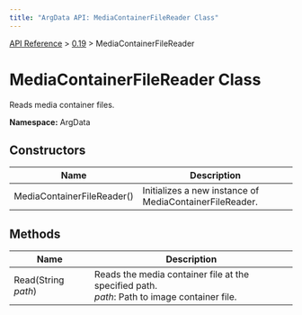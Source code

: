 ```yaml
---
title: "ArgData API: MediaContainerFileReader Class"
---
```


[API Reference](/argdata/api) &gt; [0.19](/argdata/api/0.19) &gt; MediaContainerFileReader

# MediaContainerFileReader Class

Reads media container files.

**Namespace:** ArgData

## Constructors

<table class="table table-bordered table-striped ">
<thead>
  <tr>
    <th>Name</th>
    <th>Description</th>
  </tr>
</thead>
<tbody>
  <tr>
    <td>MediaContainerFileReader()</td>
    <td>Initializes a new instance of MediaContainerFileReader.</td>
  </tr>
</tbody>
</table>


## Methods

<table class="table table-bordered table-striped ">
<thead>
  <tr>
    <th>Name</th>
    <th>Description</th>
  </tr>
</thead>
<tbody>
  <tr>
    <td>Read(String <em>path</em>)</td>
    <td>Reads the media container file at the specified path.<br /><em>path</em>: Path to image container file.<br /></td>
  </tr>
</tbody>
</table>


